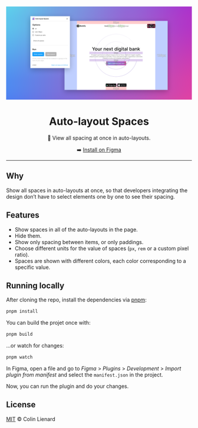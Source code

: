 ![Cover](./assets/cover.png)

<div align="center">

# Auto-layout Spaces

👀 View all spacing at once in auto-layouts.

➡️ [Install on Figma](https://www.figma.com/community/plugin/1141632283161323116/Auto-layout-Spaces)

</div>

---

## Why

Show all spaces in auto-layouts at once, so that developers integrating the design don’t have to select elements one by one to see their spacing.

## Features

- Show spaces in all of the auto-layouts in the page.
- Hide them.
- Show only spacing between items, or only paddings.
- Choose different units for the value of spaces (`px`, `rem` or a custom pixel ratio).
- Spaces are shown with different colors, each color corresponding to a specific value.

## Running locally

After cloning the repo, install the dependencies via [pnpm](https://pnpm.io/):

```bash
pnpm install
```

You can build the projet once with:

```bash
pnpm build
```

...or watch for changes:

```bash
pnpm watch
```

In Figma, open a file and go to _Figma_ > _Plugins_ > _Development_ > _Import plugin from manifest_ and select the `manifest.json` in the project.

Now, you can run the plugin and do your changes.

## License

[MIT](./LICENSE) © Colin Lienard
